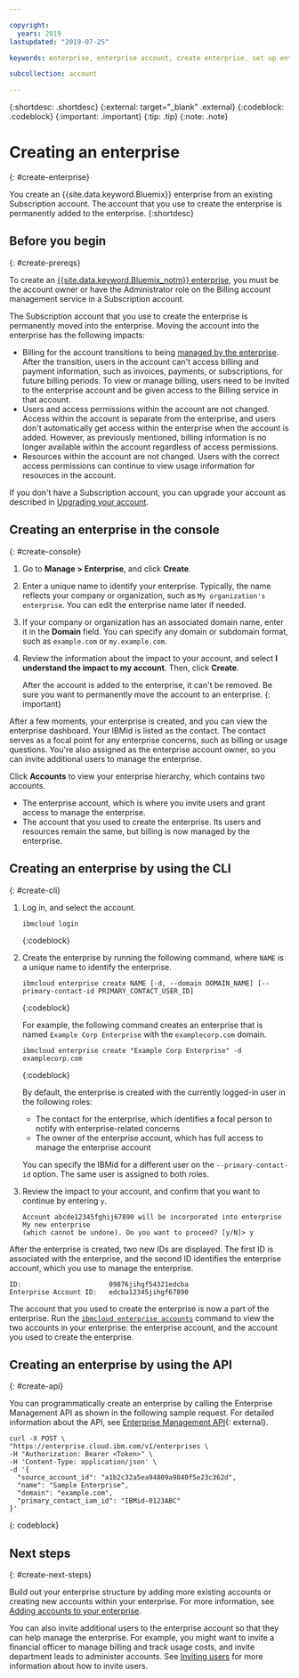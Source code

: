 ```yaml
---

copyright:
  years: 2019
lastupdated: "2019-07-25"

keywords: enterprise, enterprise account, create enterprise, set up enterprise, multiple account

subcollection: account

---
```


{:shortdesc: .shortdesc}
{:external: target="_blank" .external}
{:codeblock: .codeblock}
{:important: .important}
{:tip: .tip}
{:note: .note}

# Creating an enterprise
{: #create-enterprise}

You create an {{site.data.keyword.Bluemix}} enterprise from an existing Subscription account. The account that you use to create the enterprise is permanently added to the enterprise.
{:shortdesc}

## Before you begin
{: #create-prereqs}

To create an [{{site.data.keyword.Bluemix_notm}} enterprise](/docs/account?topic=account-enterprise), you must be the account owner or have the Administrator role on the Billing account management service in a Subscription account.

The Subscription account that you use to create the enterprise is permanently moved into the enterprise. Moving the account into the enterprise has the following impacts:
* Billing for the account transitions to being [managed by the enterprise](/docs/billing-usage?topic=billing-usage-enterprise). After the transition, users in the account can't access billing and payment information, such as invoices, payments, or subscriptions, for future billing periods. To view or manage billing, users need to be invited to the enterprise account and be given access to the Billing service in that account.
* Users and access permissions within the account are not changed. Access within the account is separate from the enterprise, and users don't automatically get access within the enterprise when the account is added. However, as previously mentioned, billing information is no longer available within the account regardless of access permissions.
* Resources within the account are not changed. Users with the correct access permissions can continue to view usage information for resources in the account.

If you don't have a Subscription account, you can upgrade your account as described in [Upgrading your account](/docs/account?topic=account-upgrading-account).

## Creating an enterprise in the console
{: #create-console}

1. Go to **Manage > Enterprise**, and click **Create**.
1. Enter a unique name to identify your enterprise. Typically, the name reflects your company or organization, such as `My organization's enterprise`. You can edit the enterprise name later if needed.
1. If your company or organization has an associated domain name, enter it in the **Domain** field. You can specify any domain or subdomain format, such as `example.com` or `my.example.com`.
1. Review the information about the impact to your account, and select **I understand the impact to my account**. Then, click **Create**.

   After the account is added to the enterprise, it can't be removed. Be sure you want to permanently move the account to an enterprise.
   {: important}

After a few moments, your enterprise is created, and you can view the enterprise dashboard. Your IBMid is listed as the contact. The contact serves as a focal point for any enterprise concerns, such as billing or usage questions. You're also assigned as the enterprise account owner, so you can invite additional users to manage the enterprise.

Click **Accounts** to view your enterprise hierarchy, which contains two accounts.

* The enterprise account, which is where you invite users and grant access to manage the enterprise.
* The account that you used to create the enterprise. Its users and resources remain the same, but billing is now managed by the enterprise.

## Creating an enterprise by using the CLI
{: #create-cli}

1. Log in, and select the account.

   ```
   ibmcloud login
   ```
   {:codeblock}
1. Create the enterprise by running the following command, where `NAME` is a unique name to identify the enterprise.

   ```
   ibmcloud enterprise create NAME [-d, --domain DOMAIN_NAME] [--primary-contact-id PRIMARY_CONTACT_USER_ID]
   ```
   {:codeblock}

   For example, the following command creates an enterprise that is named `Example Corp Enterprise` with the `examplecorp.com` domain.

   ```
   ibmcloud enterprise create "Example Corp Enterprise" -d examplecorp.com
   ```
   {:codeblock}

   By default, the enterprise is created with the currently logged-in user in the following roles:
      * The contact for the enterprise, which identifies a focal person to notify with enterprise-related concerns
      * The owner of the enterprise account, which has full access to manage the enterprise account

   You can specify the IBMid for a different user on the `--primary-contact-id` option. The same user is assigned to both roles.
1. Review the impact to your account, and confirm that you want to continue by entering `y`.
   ```
   Account abcde12345fghij67890 will be incorporated into enterprise My new enterprise
   (which cannot be undone). Do you want to proceed? [y/N]> y
   ```

After the enterprise is created, two new IDs are displayed. The first ID is associated with the enterprise, and the second ID identifies the enterprise account, which you use to manage the enterprise.

```
ID:                      09876jihgf54321edcba   
Enterprise Account ID:   edcba12345jihgf67890
```

The account that you used to create the enterprise is now a part of the enterprise. Run the [`ibmcloud enterprise accounts`](/docs/cli?topic=cloud-cli-ibmcloud_enterprise#ibmcloud_enterprise_accounts) command to view the two accounts in your enterprise: the enterprise account, and the account you used to create the enterprise.

## Creating an enterprise by using the API
{: #create-api}

You can programmatically create an enterprise by calling the Enterprise Management API as shown in the following sample request. For detailed information about the API, see [Enterprise Management API](https://{DomainName}/apidocs/enterprise-apis/enterprise#create-an-enterprise){: external}.

```
curl -X POST \
"https://enterprise.cloud.ibm.com/v1/enterprises \
-H "Authorization: Bearer <Token>" \
-H 'Content-Type: application/json' \
-d '{
  "source_account_id": "a1b2c32a5ea94809a9840f5e23c362d",
  "name": "Sample Enterprise",
  "domain": "example.com",
  "primary_contact_iam_id": "IBMid-0123ABC"
}'
```
{: codeblock}

## Next steps
{: #create-next-steps}

Build out your enterprise structure by adding more existing accounts or creating new accounts within your enterprise. For more information, see [Adding accounts to your enterprise](/docs/account?topic=account-enterprise-add).

You can also invite additional users to the enterprise account so that they can help manage the enterprise. For example, you might want to invite a financial officer to manage billing and track usage costs, and invite department leads to administer accounts. See [Inviting users](/docs/iam?topic=iam-iamuserinv) for more information about how to invite users.
